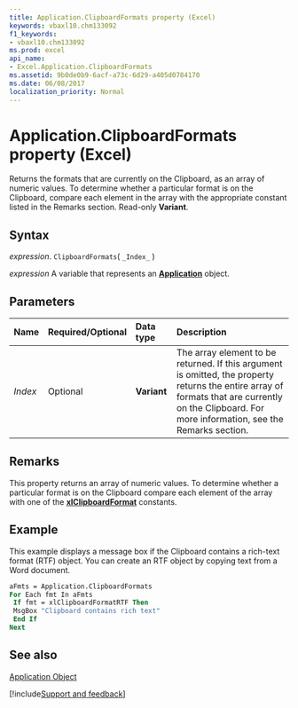 ```yaml
---
title: Application.ClipboardFormats property (Excel)
keywords: vbaxl10.chm133092
f1_keywords:
- vbaxl10.chm133092
ms.prod: excel
api_name:
- Excel.Application.ClipboardFormats
ms.assetid: 9b0de0b9-6acf-a73c-6d29-a405d0784170
ms.date: 06/08/2017
localization_priority: Normal
---
```



# Application.ClipboardFormats property (Excel)

Returns the formats that are currently on the Clipboard, as an array of numeric values. To determine whether a particular format is on the Clipboard, compare each element in the array with the appropriate constant listed in the Remarks section. Read-only  **Variant**.


## Syntax

_expression_. `ClipboardFormats`( `_Index_` )

_expression_ A variable that represents an **[Application](Excel.Application(object).md)** object.


## Parameters



|Name|Required/Optional|Data type|Description|
|:-----|:-----|:-----|:-----|
| _Index_|Optional| **Variant**|The array element to be returned. If this argument is omitted, the property returns the entire array of formats that are currently on the Clipboard. For more information, see the Remarks section.|

## Remarks

This property returns an array of numeric values. To determine whether a particular format is on the Clipboard compare each element of the array with one of the  **[xlClipboardFormat](Excel.XlClipboardFormat.md)** constants.


## Example

This example displays a message box if the Clipboard contains a rich-text format (RTF) object. You can create an RTF object by copying text from a Word document.


```vb
aFmts = Application.ClipboardFormats 
For Each fmt In aFmts 
 If fmt = xlClipboardFormatRTF Then 
 MsgBox "Clipboard contains rich text" 
 End If 
Next
```


## See also


[Application Object](Excel.Application(object).md)

[!include[Support and feedback](~/includes/feedback-boilerplate.md)]